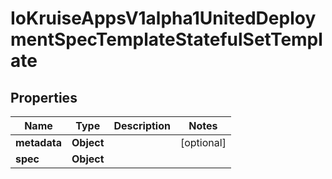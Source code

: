 
# IoKruiseAppsV1alpha1UnitedDeploymentSpecTemplateStatefulSetTemplate

## Properties
Name | Type | Description | Notes
------------ | ------------- | ------------- | -------------
**metadata** | **Object** |  |  [optional]
**spec** | **Object** |  | 



